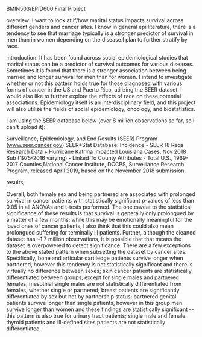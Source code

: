 BMIN503/EPID600 Final Project

overview: 
I want to look at if/how marital status impacts survival across different genders and cancer  sites. I know in general epi literature, there is a tendency to see that marriage typically  is a stronger predictor of survival in men than in women depending on the disease.I plan to further stratify by race.

introduction:
It has been found across social epidemiological studies that marital status can be a predictor of survival outcomes for various diseases. Sometimes it is found that there is a  stronger association between being married and longer survival for men than for women. I  intend to investigate whether or not this pattern holds true for those diagnosed with various forms of cancer in the US and Puerto Rico, utilizing the SEER dataset. I would also like to further explore the effects of race on these potential associations. Epidemiology itself is an interdisciplinary field, and this project will also utilize the fields of social epidemiology, oncology, and biostatistics.

I am using the SEER database below (over 8 million observations so far, so I can't upload it):

Surveillance, Epidemiology, and End Results (SEER) Program (www.seer.cancer.gov) SEER*Stat Database: Incidence - SEER 18 Regs Research Data + Hurricane Katrina Impacted Louisiana Cases, Nov 2018 Sub (1975-2016 varying) - Linked To County Attributes - Total U.S., 1969-2017 Counties,National Cancer Institute, DCCPS, Surveillance Research Program, released April 2019, based on the November 2018 submission.

results;

Overall, both female sex and being partnered are associated with prolonged survival in cancer patients with statistically significant p-values of less than 0.05 in all ANOVAs and t-tests performed. The one caveat to the statistical significance of these results is that survival is generally only prolongued by a matter of a few months; while this may be emotionally meaningful for the loved ones of cancer patients, I also think that this could also mean prolongued suffering for terminally ill patients. Further, although the cleaned dataset has ~1.7 million observations, it is possible that that means the dataset is overpowered to detect significance. There are a few exceptions to the above stated pattern when subsetting the dataset by cancer sites. Specifically, bone and articular cartiledge patients survive longer when partnered, however this tendency is not statistically significant and there is virtually no difference between sexes; skin cancer patients are statistically differentiated between groups, except for single males and partnered females; mesothial single males are not statistically differentiated from females, whether single or partnered; breast patients are significantly differentiated by sex but not by partnership status; partnered genital patients survive longer than single patients, however in this group men survive longer than women and these findings are statistically significant -- this pattern is also true for urinary tract patients; single male and female thyroid patients and ill-defined sites patients are not statistically differentiated.